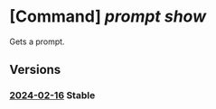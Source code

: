 # [Command] _prompt show_

Gets a prompt.

## Versions

### [2024-02-16](/Resources/fllm-plane/L2luc3RhbmNlcy97fS9wcm92aWRlcnMvZm91bmRhdGlvbmFsbG0ucHJvbXB0L3Byb21wdHMve30=/2024-02-16.xml) **Stable**

<!-- fllm-plane /instances/{}/providers/foundationallm.prompt/prompts/{} 2024-02-16 -->
